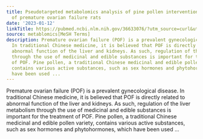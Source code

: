 ```yaml
---
title: Pseudotargeted metabolomics analysis of pine pollen intervention in the liver
  of premature ovarian failure rats
date: '2023-01-12'
linkTitle: https://pubmed.ncbi.nlm.nih.gov/36633076/?utm_source=curl&utm_medium=rss&utm_campaign=pubmed-2&utm_content=1Zkrxt7ktlCbHBXEV3v65xxSnkSWNsJ1A6Fq3gBniKhGfIUslK&fc=20210907212339&ff=20230113200542&v=2.17.9.post6+86293ac
source: metablomics[MeSH Terms]
description: Premature ovarian failure (POF) is a prevalent gynecological disease.
  In traditional Chinese medicine, it is believed that POF is directly related to
  abnormal function of the liver and kidneys. As such, regulation of the liver metabolism
  through the use of medicinal and edible substances is important for the treatment
  of POF. Pine pollen, a traditional Chinese medicinal and edible pollen variety,
  contains various active substances, such as sex hormones and phytohormones, which
  have been used ...
---
```

Premature ovarian failure (POF) is a prevalent gynecological disease. In traditional Chinese medicine, it is believed that POF is directly related to abnormal function of the liver and kidneys. As such, regulation of the liver metabolism through the use of medicinal and edible substances is important for the treatment of POF. Pine pollen, a traditional Chinese medicinal and edible pollen variety, contains various active substances, such as sex hormones and phytohormones, which have been used ...